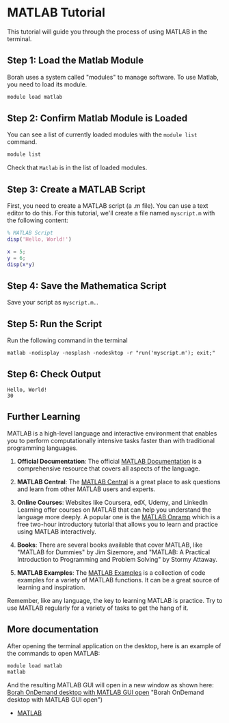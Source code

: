 # MATLAB Tutorial

This tutorial will guide you through the process of using MATLAB in the terminal.

## Step 1: Load the Matlab Module

Borah uses a system called "modules" to manage software. To use Matlab, you need to load its module. 

```bash
module load matlab
```

## Step 2: Confirm Matlab Module is Loaded

You can see a list of currently loaded modules with the `module list` command. 

```bash
module list
```
Check that `Matlab` is in the list of loaded modules. 


## Step 3: Create a MATLAB Script

First, you need to create a MATLAB script (a .m file). You can use a text editor to do this. For this tutorial, we'll create a file named `myscript.m` with the following content:

```matlab
% MATLAB Script
disp('Hello, World!')

x = 5;
y = 6;
disp(x*y)
```

## Step 4: Save the Mathematica Script
Save your script as `myscript.m.`. 

## Step 5: Run the Script
Run the following command in the terminal 

`matlab -nodisplay -nosplash -nodesktop -r "run('myscript.m'); exit;"`

## Step 6: Check Output

```
Hello, World!
30
```

## Further Learning

MATLAB is a high-level language and interactive environment that enables you to perform computationally intensive tasks faster than with traditional programming languages.

1. **Official Documentation**: The official [MATLAB Documentation](https://www.mathworks.com/help/matlab/) is a comprehensive resource that covers all aspects of the language.

2. **MATLAB Central**: The [MATLAB Central](https://www.mathworks.com/matlabcentral/) is a great place to ask questions and learn from other MATLAB users and experts. 

3. **Online Courses**: Websites like Coursera, edX, Udemy, and LinkedIn Learning offer courses on MATLAB that can help you understand the language more deeply. A popular one is the [MATLAB Onramp](https://www.mathworks.com/learn/tutorials/matlab-onramp.html) which is a free two-hour introductory tutorial that allows you to learn and practice using MATLAB interactively.

4. **Books**: There are several books available that cover MATLAB, like "MATLAB for Dummies" by Jim Sizemore, and "MATLAB: A Practical Introduction to Programming and Problem Solving" by Stormy Attaway.

5. **MATLAB Examples**: The [MATLAB Examples](https://www.mathworks.com/examples/matlab) is a collection of code examples for a variety of MATLAB functions. It can be a great source of learning and inspiration.

Remember, like any language, the key to learning MATLAB is practice. Try to use MATLAB regularly for a variety of tasks to get the hang of it.

## More documentation

After opening the terminal application on the desktop, here is an example of the commands to open MATLAB:
```bash
module load matlab
matlab
```
And the resulting MATLAB GUI will open in a new window as shown here:
[Borah OnDemand desktop with MATLAB GUI open](images/ood-desktop-matlab.png) "Borah OnDemand desktop with MATLAB GUI open")

- [MATLAB](https://www.boisestate.edu/rcs/matlab/)

